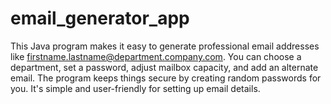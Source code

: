 # email_generator_app
This Java program makes it easy to generate professional email addresses like firstname.lastname@department.company.com. You can choose a department, set a password, adjust mailbox capacity, and add an alternate email. The program keeps things secure by creating random passwords for you. It's simple and user-friendly for setting up email details.
